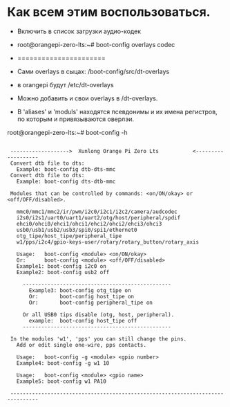 
# Как всем этим воспользоваться.
- Включить в список загрузки аудио-кодек
- root@orangepi-zero-lts:~# boot-config overlays codec
- ======================
- Сами overlays в сыцах: /boot-config/src/dt-overlays
- в orangepi будут /etc/dt-overlays
- Можно добавить и свои overlays в /dt-overlays.

- B 'aliases' и 'moduls' находятся псевдонимы и их имена регистров, по которым и привязываются оверлэи.

root@orangepi-zero-lts:~# boot-config -h
```

 ------------------->  Xunlong Orange Pi Zero Lts           <-------------------
 Convert dtb file to dts:
   Example: boot-config dtb-dts-mmc
 Convert dtb file to dts:
   Example: boot-config dts-dtb-mmc

 Modules that can be controlled by commands: <on/ON/okay> or <off/OFF/disabled>.

   mmc0/mmc1/mmc2/ir/pwm/i2c0/i2c1/i2c2/camera/audcodec
   i2s0/i2s1/uart0/uart1/uart2/otg/host/peripheral/spdif
   ehci0/ohci0/ehci1/ohci1/ehci2/ohci2/ehci3/ohci3
   usb0/usb1/usb2/usb3/spi0/spi1/ethernet0
   otg_tipe/host_tipe/peripheral_tipe
   w1/pps/i2c4/gpio-keys-user/rotary/rotary_button/rotary_axis

   Usage:   boot-config <module> <on/ON/okay>
   Or:      boot-config <module> <off/OFF/disabled>
   Example1: boot-config i2c0 on
   Example2: boot-config usb2 off

     ------------------------------------------------
       Example3: boot-config otg_tipe on
       Or:       boot-config host_tipe on
       Or:       boot-config peripheral_tipe on

     Or all USB0 tips disable (otg, host, peripheral).
       example:  boot-config host_tipe off
     ------------------------------------------------

 In the modules 'w1', 'pps' you can still change the pins.
   Add or edit single one-wire, pps contacts.

   Usage:   boot-config -g <module> <gpio number>
   Example4: boot-config -g w1 10

   Usage:   boot-config <module> <gpio name>
   Example5: boot-config w1 PA10

 -------------------------------------------------------------------------------
```

